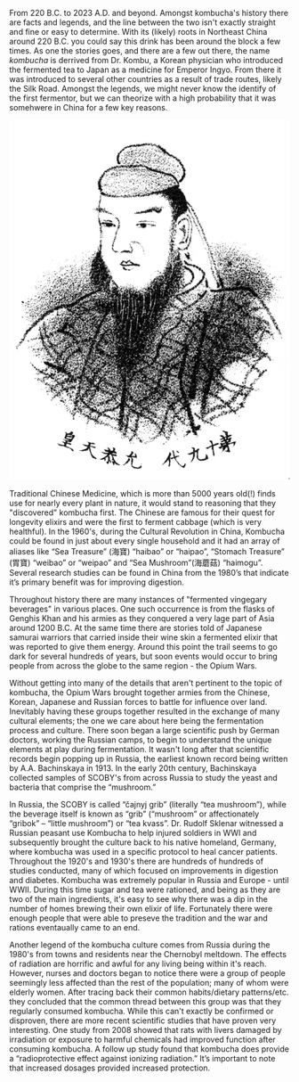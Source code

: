 From 220 B.C. to 2023 A.D. and beyond. Amongst kombucha's history there are facts and legends, and the line between the two isn't exactly straight and fine or easy to determine. With its (likely) roots in Northeast China around 220 B.C. you could say this drink has been around the block a few times. As one the stories goes, and there are a few out there, the name *kombucha* is derrived from Dr. Kombu, a Korean physician who introduced the fermented tea to Japan as a medicine for Emperor Ingyo. From there it was introduced to several other countries as a result of trade routes, likely the Silk Road. Amongst the legends, we might never know the identify of the first fermentor, but we can theorize with a high probability that it was somehwere in China for a few key reasons.

![Drawing of Emperor Ingyo](emperor_ingyo.jpg)

Traditional Chinese Medicine, which is more than 5000 years old(!) finds use for nearly every plant in nature, it would stand to reasoning that they "discovered" kombucha first. The Chinese are famous for their quest for longevity elixirs and were the first to ferment cabbage (which is very healthful). In the 1960's, during the Cultural Revolution in China, Kombucha could be found in just about every single household and it had an array of aliases like “Sea Treasure” (海寶) “haibao” or “haipao”, “Stomach Treasure” (胃寶) “weibao” or “weipao” and “Sea Mushroom”(海蘑菇) “haimogu”. Several research studies can be found in China from the 1980’s that indicate it’s primary benefit was for improving digestion. 

Throughout history there are many instances of "fermented vingegary beverages" in various places. One such occurrence is from the flasks of Genghis Khan and his armies as they conquered a very lage part of Asia around 1200 B.C. At the same time there are stories told of Japanese samurai warriors that carried inside their wine skin a fermented elixir that was reported to give them energy. Around this point the trail seems to go dark for several hundreds of years, but soon events would occur to bring people from across the globe to the same region - the Opium Wars.

Without getting into many of the details that aren't pertinent to the topic of kombucha, the Opium Wars brought together armies from the Chinese, Korean, Japanese and Russian forces to battle for influence over land. Inevitably having these groups together resulted in the exchange of many cultural elements; the one we care about here being the fermentation process and culture. There soon began a large scientific push by German doctors, working the Russian camps, to begin to understand the unique elements at play during fermentation. It wasn't long after that scientific records begin popping up in Russia, the earliest known record being written by A.A. Bachinskaya in 1913.  In the early 20th century, Bachinskaya collected samples of SCOBY's from across Russia to study the yeast and bacteria that comprise the “mushroom.”

In Russia, the SCOBY is called “čajnyj grib” (literally “tea mushroom”), while the beverage itself is known as “grib” (“mushroom” or affectionately “gribok” – “little mushroom”) or “tea kvass”. Dr. Rudolf Sklenar witnessed a Russian peasant use Kombucha to help injured soldiers in WWI and subsequently brought the culture back to his native homeland, Germany, where kombucha was used in a specific protocol to heal cancer patients. Throughout the 1920's and 1930's there are hundreds of hundreds of studies conducted, many of which focused on improvements in digestion and diabetes. Kombucha was extremely popular in Russia and Europe - until WWII. During this time sugar and tea were rationed, and being as they are two of the main ingredients, it's easy to see why there was a dip in the number of homes brewing their own elixir of life. Fortunately there were enough people that were able to preseve the tradition and the war and rations eventaually came to an end. 

Another legend of the kombucha culture comes from Russia during the 1980's from towns and residents near the Chernobyl meltdown. The effects of radiation are horrific and awful for any living being within it's reach. However, nurses and doctors began to notice there were a group of people seemingly less affected than the rest of the population; many of whom were elderly women. After tracing back their common habits/dietary patterns/etc. they concluded that the common thread between this group was that they regularly consumed kombucha. While this can't exactly be confirmed or disproven, there are more recent scientific studies that have proven very interesting. One study from 2008 showed that rats with livers damaged by irradiation or exposure to harmful chemicals had improved function after consuming kombucha. A follow up study found that kombucha does provide a “radioprotective effect against ionizing radiation.” It’s important to note that increased dosages provided increased protection.

